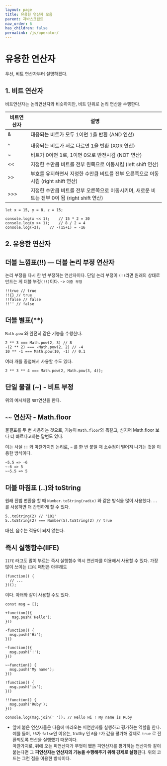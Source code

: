 ```yaml
---
layout: page
title: 유용한 연산자 모음
parent: 자바스크립트
nav_order: 6
has_children: false
permalink: /js/operator/
---
```


# 유용한 연산자  
우선, 비트 연산자부터 설명하겠다.  

## 1\. 비트 연산자

비트연산자는 논리연산자와 비슷하지만, 비트 단위로 논리 연산을 수행한다.  

| 비트연산자 | 설명 |
| - | - |
| & | 대응되는 비트가 모두 1이면 1을 반환 (AND 연산) |
| | | 대응되는 비트 중에서 하나라도 1이면 1을 반환 (OR 연산) |
| ^ | 대응되는 비트가 서로 다르면 1을 반환 (XOR 연산) |
| ~ | 비트가 0이면 1로, 1이면 0으로 반전시킴 (NOT 연산) |
| << | 지정한 수만큼 비트를 전부 왼쪽으로 이동시킴 (left shift 연산) |
| >> | 부호를 유지하면서 지정한 수만큼 비트를 전부 오른쪽으로 이동시킴 (right shift 연산) |
| >>> | 지정한 수만큼 비트를 전부 오른쪽으로 이동시키며, 새로운 비트는 전부 0이 됨 (right shift 연산) |

```
let x = 15, y = 8, z = 15;

console.log(x << 1);    // 15 * 2 = 30
console.log(y >> 1);    // 8 / 2 = 4
console.log(~z);    // -(15+1) = -16
```

## 2\. 유용한 연산자

## 더블 느낌표(!!) — 더블 논리 부정 연산자  
논리 부정을 다시 한 번 부정하는 연산자이다. 단일 논리 부정이 `(!)`라면 원래의 상태로 만드는 게 더블 부정`(!!)`이다. -> `이중 부정`

```
!!true // true
!!{} // true
!!false // false
!!'' // false
```

## 더블 별표(**)  
`Math.pow` 와 완전히 같은 기능을 수행한다.  
```
2 ** 3 === Math.pow(2, 3) // 8
-(2 ** 2) === -Math.pow(2, 2) // -4
10 ** -1 === Math.pow(10, -1) // 0.1
```

여러 개를 중첩해서 사용할 수도 있다.  
```
2 ** 3 ** 4 === Math.pow(2, Math.pow(3, 4));
```

## 단일 물결 (~) - 비트 부정  
위의 예시처럼 `NOT`연산을 한다.

## `~~` 연산자 - Math.floor  
물결표를 두 번 사용하는 것으로, 기능이 `Math.floor`와 똑같고, 심지어 Math.floor 보다 더 빠르다고하는 답변도 있다.  

이는 사실 `!!` 와 마찬가지인 논리로, `~` 를 한 번 붙일 때 소수점이 떨어져 나가는 것을 이용한 방식이다.

```
~5.5 => -6
~-6 => 5
~~5.5 => 5
```

## 더블 마침표 (..)와 toString  
원래 진법 변환을 할 때 `Number.toString(radix)` 와 같은 방식을 많이 사용했다. `..` 를 사용하면 더 간편하게 할 수 있다.  

```
5..toString(2) // '101'
5..toString(2) === Number(5).toString(2) // true
```

대신, 음수는 적용이 되지 않는다.

## 즉시 실행함수(IIFE)  
`IIFE` 라고도 많이 부르는 즉시 실행함수 역시 연산자를 이용해서 사용할 수 있다.  가장 많이 쓰이는 `IIFE` 패턴은 아무래도
```
(function() {
  // ...
})();

```  
이다. 아래와 같이 사용할 수도 있다.  

```
const msg = [];

+function(){
   msg.push('Hello');
}()

-function() {
  msg.push('Hi');
}()

~function(){
  msg.push('!');
}()

~~function() {
  msg.push('My name');
}()

!function() {
  msg.push('is');
}()

!!function() {
  msg.push('Ruby');
}()

console.log(msg.join(' ')); // Hello Hi ! My name is Ruby
```

- 앞에 붙은 연산자들은 다음에 따라오는 피연산자를 실행하고 평가하는 역할을 한다.  
예를 들어, `!6`가 `false`인 이유는, truthy 인 `6`을 `!`가 값을 평가해 강제로 `true` 로 전환되도록 연산을 실행했기 때문이다.  
마찬가지로, 뒤에 오는 피연산자가 무엇이 됐든 피연산자를 평가하는 연산자와 같이 붙는다면 그 **피연산자는 연산자의 기능을 수행해주기 위해 강제로 실행**된다. 위의 코드는 그런 점을 이용한 방식이다.

